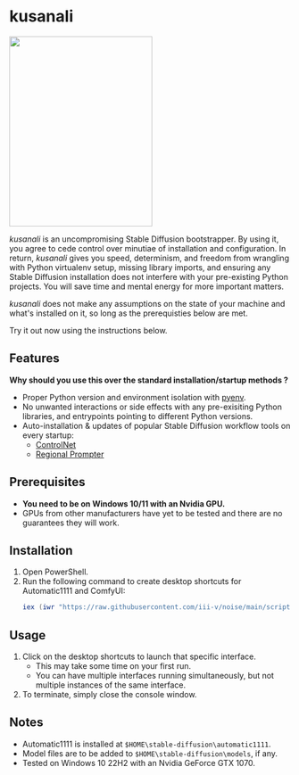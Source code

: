 # kusanali

<p><img width="256" height="341" src="https://github.com/iii-v/kusanali/assets/142994237/537e04a5-1ca2-4a55-9eaa-9609a4ec1921"></p>

_kusanali_ is an uncompromising Stable Diffusion bootstrapper. By using it, you agree to cede control over minutiae of installation and configuration. In return, _kusanali_ gives you speed, determinism, and freedom from wrangling with Python virtualenv setup, missing library imports, and ensuring any Stable Diffusion installation does not interfere with your pre-existing Python projects. You will save time and mental energy for more important matters.

_kusanali_ does not make any assumptions on the state of your machine and what's installed on it, so long as the prerequisties below are met.

Try it out now using the instructions below.

## Features

**Why should you use this over the standard installation/startup methods ?**

- Proper Python version and environment isolation with [pyenv](https://github.com/pyenv/pyenv).
- No unwanted interactions or side effects with any pre-exisiting Python libraries, and entrypoints pointing to different Python versions.
- Auto-installation & updates of popular Stable Diffusion workflow tools on every startup:
  - [ControlNet](https://github.com/Mikubill/sd-webui-controlnet)
  - [Regional Prompter](https://github.com/hako-mikan/sd-webui-regional-prompter)

## Prerequisites

- **You need to be on Windows 10/11 with an Nvidia GPU.**
- GPUs from other manufacturers have yet to be tested and there are no guarantees they will work.

## Installation

1. Open PowerShell.
2. Run the following command to create desktop shortcuts for Automatic1111 and ComfyUI:
   ```ps1
   iex (iwr "https://raw.githubusercontent.com/iii-v/noise/main/scripts/Save-Scripts.ps1").Content
   ```

## Usage

1. Click on the desktop shortcuts to launch that specific interface.
   - This may take some time on your first run.
   - You can have multiple interfaces running simultaneously, but not multiple instances of the same interface.
2. To terminate, simply close the console window.

## Notes

- Automatic1111 is installed at `$HOME\stable-diffusion\automatic1111`.
- Model files are to be added to `$HOME\stable-diffusion\models`, if any.
- Tested on Windows 10 22H2 with an Nvidia GeForce GTX 1070.
